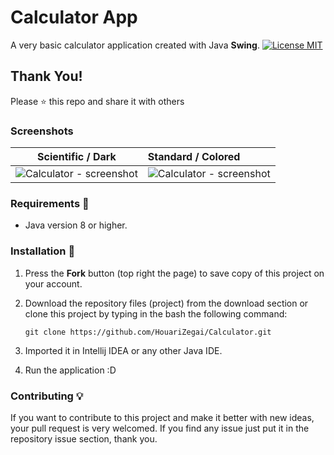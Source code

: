 # Calculator App


A very basic calculator application created with Java **Swing**. 
[![License MIT](https://img.shields.io/badge/license-MIT-blue.svg)](LICENSE)

## Thank You!
Please ⭐️ this repo and share it with others

### Screenshots
Scientific / Dark |  Standard / Colored
:------------------:|:-------------------
![Calculator - screenshot](screenshots/dark.PNG) | ![Calculator - screenshot](screenshots/colored.PNG)

### Requirements 🔧
* Java version 8 or higher.

### Installation 🔌
1. Press the **Fork** button (top right the page) to save copy of this project on your account.

2. Download the repository files (project) from the download section or clone this project by typing in the bash the following command:

       git clone https://github.com/HouariZegai/Calculator.git
3. Imported it in Intellij IDEA or any other Java IDE.
4. Run the application :D

### Contributing 💡
If you want to contribute to this project and make it better with new ideas, your pull request is very welcomed.
If you find any issue just put it in the repository issue section, thank you.

